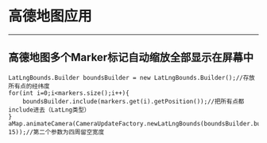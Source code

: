 # 高德地图应用

----------

## **高德地图多个Marker标记自动缩放全部显示在屏幕中**

```
LatLngBounds.Builder boundsBuilder = new LatLngBounds.Builder();//存放所有点的经纬度
for(int i=0;i<markers.size();i++){
    boundsBuilder.include(markers.get(i).getPosition());//把所有点都include进去（LatLng类型）
}
aMap.animateCamera(CameraUpdateFactory.newLatLngBounds(boundsBuilder.build(), 15));//第二个参数为四周留空宽度

```

